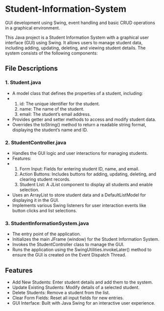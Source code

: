# Student-Information-System
GUI development using Swing, event handling and basic CRUD operations in a graphical environment.

This Java project is a Student Information System with a graphical user interface (GUI) using Swing. It allows users to manage student data, including adding, updating, deleting, and viewing student details. The system consists of the following components:

## File Descriptions
### 1. Student.java
- A model class that defines the properties of a student, including:
- 1. id: The unique identifier for the student.
  2. name: The name of the student.
  3. email: The student’s email address.
- Provides getter and setter methods to access and modify student data.
- Overrides the toString() method to return a readable string format, displaying the student’s name and ID.

### 2. StudentController.java
- Handles the GUI logic and user interactions for managing students.
- Features:
 - 1. Form Input: Fields for entering student ID, name, and email.
   2. Action Buttons: Includes buttons for adding, updating, deleting, and clearing student records.
   3. Student List: A JList component to display all students and enable selection.
- Uses an ArrayList to store student data and a DefaultListModel for displaying it in the GUI.
- Implements various Swing listeners for user interaction events like button clicks and list selections.

### 3. StudentInformationSystem.java

- The entry point of the application.
- Initializes the main JFrame (window) for the Student Information System.
- Invokes the StudentController class to manage the GUI.
- Runs the application using the SwingUtilities.invokeLater() method to ensure the GUI is created on the Event Dispatch Thread.

## Features
- Add New Students: Enter student details and add them to the system.
- Update Existing Students: Modify details of a selected student.
- Delete Students: Remove a student from the list.
- Clear Form Fields: Reset all input fields for new entries.
- GUI Interface: Built with Java Swing for an interactive user experience.
